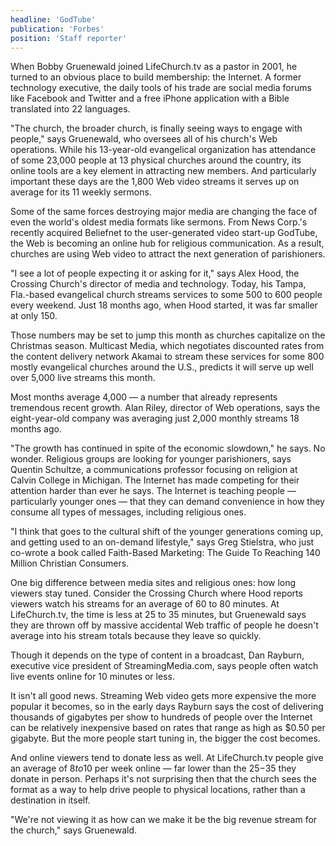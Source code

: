 ```yaml
---
headline: 'GodTube'
publication: 'Forbes'
position: 'Staff reporter'
---
```


When Bobby Gruenewald joined LifeChurch.tv as a pastor in 2001, he turned
to an obvious place to build membership: the Internet. A former technology
executive, the daily tools of his trade are social media forums like
Facebook and Twitter and a free iPhone application with a Bible translated
into 22 languages.

"The church, the broader church, is finally seeing ways to engage with
people," says Gruenewald, who oversees all of his church's Web operations.
While his 13-year-old evangelical organization has attendance of some
23,000 people at 13 physical churches around the country, its online tools
are a key element in attracting new members. And particularly important
these days are the 1,800 Web video streams it serves up on average for its
11 weekly sermons.

Some of the same forces destroying major media are changing the face of
even the world's oldest media formats like sermons. From News Corp.'s
recently acquired Beliefnet to the user-generated video start-up GodTube,
the Web is becoming an online hub for religious communication. As a
result, churches are using Web video to attract the next generation of
parishioners.

"I see a lot of people expecting it or asking for it," says Alex Hood, the
Crossing Church's director of media and technology. Today, his Tampa,
Fla.-based evangelical church streams services to some 500 to 600 people
every weekend. Just 18 months ago, when Hood started, it was far smaller
at only 150.

Those numbers may be set to jump this month as churches capitalize on the
Christmas season. Multicast Media, which negotiates discounted rates from
the content delivery network Akamai to stream these services for some 800
mostly evangelical churches around the U.S., predicts it will serve up
well over 5,000 live streams this month.

Most months average 4,000 — a number that already represents tremendous
recent growth. Alan Riley, director of Web operations, says the
eight-year-old company was averaging just 2,000 monthly streams 18 months
ago.

"The growth has continued in spite of the economic slowdown," he says. No
wonder. Religious groups are looking for younger parishioners, says
Quentin Schultze, a communications professor focusing on religion at
Calvin College in Michigan. The Internet has made competing for their
attention harder than ever he says. The Internet is teaching people —
particularly younger ones — that they can demand convenience in how they
consume all types of messages, including religious ones.

"I think that goes to the cultural shift of the younger generations coming
up, and getting used to an on-demand lifestyle," says Greg Stielstra, who
just co-wrote a book called Faith-Based Marketing: The Guide To Reaching
140 Million Christian Consumers.

One big difference between media sites and religious ones: how long
viewers stay tuned. Consider the Crossing Church where Hood reports
viewers watch his streams for an average of 60 to 80 minutes. At
LifeChurch.tv, the time is less at 25 to 35 minutes, but Gruenewald says
they are thrown off by massive accidental Web traffic of people he doesn't
average into his stream totals because they leave so quickly.

Though it depends on the type of content in a broadcast, Dan Rayburn,
executive vice president of StreamingMedia.com, says people often watch
live events online for 10 minutes or less.

It isn't all good news. Streaming Web video gets more expensive the more
popular it becomes, so in the early days Rayburn says the cost of
delivering thousands of gigabytes per show to hundreds of people over the
Internet can be relatively inexpensive based on rates that range as high
as \$0.50 per gigabyte. But the more people start tuning in, the bigger the
cost becomes.

And online viewers tend to donate less as well. At LifeChurch.tv people
give an average of $8 to$10 per week online — far lower than the $25-$35
they donate in person. Perhaps it's not surprising then that the church
sees the format as a way to help drive people to physical locations,
rather than a destination in itself.

"We're not viewing it as how can we make it be the big revenue stream for
the church," says Gruenewald.
